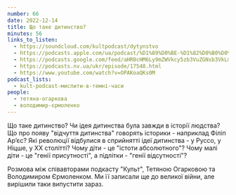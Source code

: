 ```yaml
---
number: 66
date: 2022-12-14
title: Що таке дитинство?
minutes: 56
links_to_listen:
  - https://soundcloud.com/kultpodcast/dytynstvo
  - https://podcasts.apple.com/ua/podcast/%D1%89%D0%BE-%D1%82%D0%B0%D0%BA%D0%B5-%D0%B4%D0%B8%D1%82%D0%B8%D0%BD%D1%81%D1%82%D0%B2%D0%BE-%D0%BE%D0%B3%D0%B0%D1%80%D0%BA%D0%BE%D0%B2%D0%B0-%D1%94%D1%80%D0%BC%D0%BE%D0%BB%D0%B5%D0%BD%D0%BA%D0%BE/id1581339249?i=1000590521822
  - https://podcasts.google.com/feed/aHR0cHM6Ly9mZWVkcy5zb3VuZGNsb3VkLmNvbS91c2Vycy9zb3VuZGNsb3VkOnVzZXJzOjg5MjM3MjAyNy9zb3VuZHMucnNz/episode/dGFnOnNvdW5kY2xvdWQsMjAxMDp0cmFja3MvMTQwNTE1MzQ5Mg?sa=X&ved=0CAUQkfYCahcKEwjgs4zXh5j8AhUAAAAAHQAAAAAQAQ
  - https://podcasts.nv.ua/ukr/episode/17548.html
  - https://www.youtube.com/watch?v=OPAKoaQKs0M
podcast_lists:
  - kult-podcast-мислити-в-темні-часи
people:
  - тетяна-огаркова
  - володимир-єрмоленко
---
```


Що таке дитинство? Чи ідея дитинства була завжди в історії людства?  Що про
появу "відчуття дитинства" говорять історики - наприклад Філіп Арʼєс? Які
революції відбулися в сприйнятті ідеї дитинства - у Руссо, у Ніцше, у ХХ
столітті? Чому діти - це "істоти абсолютного"? Чому малі діти - це "генії
присутності", а підлітки - "генії відсутності"?

Розмова між співавторами подкасту "Культ", Тетяною Огарковою та Володимиром
Єрмоленком. Ми її записали ще до великої війни, але вирішили таки випустити
зараз.

